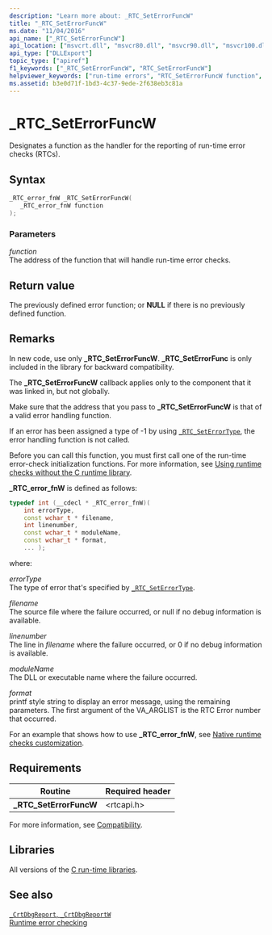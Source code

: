 ```yaml
---
description: "Learn more about: _RTC_SetErrorFuncW"
title: "_RTC_SetErrorFuncW"
ms.date: "11/04/2016"
api_name: ["_RTC_SetErrorFuncW"]
api_location: ["msvcrt.dll", "msvcr80.dll", "msvcr90.dll", "msvcr100.dll", "msvcr100_clr0400.dll", "msvcr110.dll", "msvcr110_clr0400.dll", "msvcr120.dll", "msvcr120_clr0400.dll", "ucrtbase.dll"]
api_type: ["DLLExport"]
topic_type: ["apiref"]
f1_keywords: ["_RTC_SetErrorFuncW", "RTC_SetErrorFuncW"]
helpviewer_keywords: ["run-time errors", "RTC_SetErrorFuncW function", "_RTC_error_fnW typedef", "_RTC_SetErrorFuncW function", "RTC_error_fnW typedef"]
ms.assetid: b3e0d71f-1bd3-4c37-9ede-2f638eb3c81a
---
```

# _RTC_SetErrorFuncW

Designates a function as the handler for the reporting of run-time error checks (RTCs).

## Syntax

```C
_RTC_error_fnW _RTC_SetErrorFuncW(
   _RTC_error_fnW function
);
```

### Parameters

*function*<br/>
The address of the function that will handle run-time error checks.

## Return value

The previously defined error function; or **NULL** if there is no previously defined function.

## Remarks

In new code, use only **_RTC_SetErrorFuncW**. **_RTC_SetErrorFunc** is only included in the library for backward compatibility.

The **_RTC_SetErrorFuncW** callback applies only to the component that it was linked in, but not globally.

Make sure that the address that you pass to **_RTC_SetErrorFuncW** is that of a valid error handling function.

If an error has been assigned a type of -1 by using [`_RTC_SetErrorType`](rtc-seterrortype.md), the error handling function is not called.

Before you can call this function, you must first call one of the run-time error-check initialization functions. For more information, see [Using runtime checks without the C runtime library](/visualstudio/debugger/using-run-time-checks-without-the-c-run-time-library).

**_RTC_error_fnW** is defined as follows:

```cpp
typedef int (__cdecl * _RTC_error_fnW)(
    int errorType,
    const wchar_t * filename,
    int linenumber,
    const wchar_t * moduleName,
    const wchar_t * format,
    ... );
```

where:

*errorType*<br/>
The type of error that's specified by [`_RTC_SetErrorType`](rtc-seterrortype.md).

*filename*<br/>
The source file where the failure occurred, or null if no debug information is available.

*linenumber*<br/>
The line in *filename* where the failure occurred, or 0 if no debug information is available.

*moduleName*<br/>
The DLL or executable name where the failure occurred.

*format*<br/>
printf style string to display an error message, using the remaining parameters. The first argument of the VA_ARGLIST is the RTC Error number that occurred.

For an example that shows how to use **_RTC_error_fnW**, see [Native runtime checks customization](/visualstudio/debugger/native-run-time-checks-customization).

## Requirements

|Routine|Required header|
|-------------|---------------------|
|**_RTC_SetErrorFuncW**|\<rtcapi.h>|

For more information, see [Compatibility](../compatibility.md).

## Libraries

All versions of the [C run-time libraries](../crt-library-features.md).

## See also

[`_CrtDbgReport`, `_CrtDbgReportW`](crtdbgreport-crtdbgreportw.md)\
[Runtime error checking](../run-time-error-checking.md)
